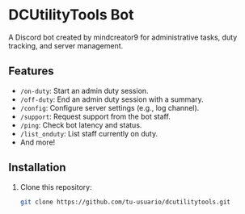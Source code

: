 # DCUtilityTools Bot
A Discord bot created by mindcreator9 for administrative tasks, duty tracking, and server management.

## Features
- `/on-duty`: Start an admin duty session.
- `/off-duty`: End an admin duty session with a summary.
- `/config`: Configure server settings (e.g., log channel).
- `/support`: Request support from the bot staff.
- `/ping`: Check bot latency and status.
- `/list_onduty`: List staff currently on duty.
- And more!

## Installation
1. Clone this repository:
   ```bash
   git clone https://github.com/tu-usuario/dcutilitytools.git
